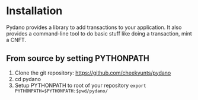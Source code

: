 # Installation 

Pydano provides a library to add transactions to your application. It also provides a command-line tool to do basic stuff like doing a transaction, mint a CNFT.


## From source by setting PYTHONPATH

1. Clone the git repository: https://github.com/cheekyunts/pydano
2. cd pydano
2. Setup PYTHONPATH to root of your repository
`export PYTHONPATH=$PYTHONPATH:$pwd/pydano/`
